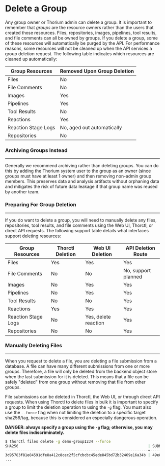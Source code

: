 # Delete a Group

Any group owner or Thorium admin can delete a group. It is important to remember that *groups* are the resource owners rather than the users that created those resources. Files, repositories, images, pipelines, tool results, and file comments can all be owned by groups. If you delete a group, some of these resources will automatically be purged by the API. For performance reasons, some resources will not be cleaned up when the API services a group deletion request. The following table indicates which resources are cleaned up automatically:

| Group Resources | Removed Upon Group Deletion |
| --- | ---------- |
| Files | No|
| File Comments | No |
| Images | Yes |
| Pipelines | Yes |
| Tool Results | No |
| Reactions | Yes |
| Reaction Stage Logs | No, aged out automatically |
| Repositories | No |

### Archiving Groups Instead
---
Generally we recommend archiving rather than deleting groups. You can do this by adding the Thorium system user to the group as an owner (since groups must have at least 1 owner) and then removing non-admin group members. This preserves data and analysis artifacts without orphaning data and mitigates the risk of future data leakage if that group name was reused by another team. 


### Preparing For Group Deletion
---
If you do want to delete a group, you will need to manually delete any files, repositories, tool results, and file comments using the Web UI, Thorctl, or direct API requests. The following support table details what interfaces support deleting resources:

| Group Resources | Thorctl Deletion | Web UI Deletion | API Deletion Route |
| --- | ---------- | ---------- | ---------- |
| Files | Yes | Yes | Yes |
| File Comments | No | No | No, support planned |
| Images | No | Yes | Yes |
| Pipelines | No | Yes | Yes |
| Tool Results | No | No | Yes |
| Reactions | Yes | Yes | Yes |
| Reaction Stage Logs | No | Yes, delete reaction | Yes |
| Repositories | No | No | Yes |

### Manually Deleting Files
---
When you request to delete a file, you are deleting a file submission from a database. A file can have many different submissions from one or more groups. Therefore, a file will only be deleted from the backend object store when the last submission for it is deleted. This means that a file can be safely "deleted" from one group without removing that file from other groups.

File submissions can be deleted in Thorctl, the Web UI, or through direct API requests. When using Thorctl to delete files in bulk it is important to specify a group to limit the deletion operation to using the `-g` flag. You must also use the `--force` flag when not limiting the deletion to a specific target sha256/tag, because this is considered an especially dangerous operation.

**DANGER: always specify a group using the `-g` flag; otherwise, you may delete files indiscriminately.**

```bash
$ thorctl files delete -g demo-group1234 --force
SHA256                                                           | SUBMISSION                          
-----------------------------------------------------------------+--------------------------------------
3d95783f81e84591dfe8a412c8cec2f5cfcbcbc45ede845bd72b32469e16a34b | 49e8a48b-8ba6-427c-96a9-02a4a9e5ff78 |
...
```
